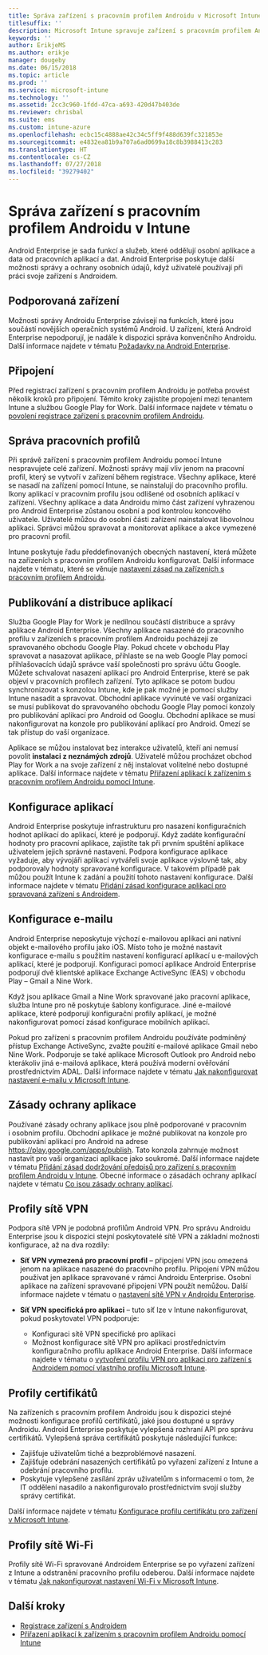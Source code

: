 ```yaml
---
title: Správa zařízení s pracovním profilem Androidu v Microsoft Intune
titlesuffix: ''
description: Microsoft Intune spravuje zařízení s pracovním profilem Androidu a poskytuje tak další možnosti správy a ochrany osobních údajů, když uživatelé používají při práci svoje zařízení s Androidem.
keywords: ''
author: ErikjeMS
ms.author: erikje
manager: dougeby
ms.date: 06/15/2018
ms.topic: article
ms.prod: ''
ms.service: microsoft-intune
ms.technology: ''
ms.assetid: 2cc3c960-1fdd-47ca-a693-420d47b403de
ms.reviewer: chrisbal
ms.suite: ems
ms.custom: intune-azure
ms.openlocfilehash: ecbc15c4888ae42c34c5ff9f488d639fc321853e
ms.sourcegitcommit: e4832ea81b9a707a6ad0699a18c8b3988413c283
ms.translationtype: HT
ms.contentlocale: cs-CZ
ms.lasthandoff: 07/27/2018
ms.locfileid: "39279402"
---
```

# <a name="manage-android-work-profile-devices-with-intune"></a>Správa zařízení s pracovním profilem Androidu v Intune

Android Enterprise je sada funkcí a služeb, které oddělují osobní aplikace a data od pracovních aplikací a dat. Android Enterprise poskytuje další možnosti správy a ochrany osobních údajů, když uživatelé používají při práci svoje zařízení s Androidem. 

## <a name="supported-devices"></a>Podporovaná zařízení

Možnosti správy Androidu Enterprise závisejí na funkcích, které jsou součástí novějších operačních systémů Android. U zařízení, která Android Enterprise nepodporují, je nadále k dispozici správa konvenčního Androidu. Další informace najdete v tématu [Požadavky na Android Enterprise](https://support.google.com/work/android/answer/6174145?hl=en&ref_topic=6151012).

## <a name="onboarding"></a>Připojení

Před registrací zařízení s pracovním profilem Androidu je potřeba provést několik kroků pro připojení. Těmito kroky zajistíte propojení mezi tenantem Intune a službou Google Play for Work. Další informace najdete v tématu o [povolení registrace zařízení s pracovním profilem Androidu](android-work-profile-enroll.md).

## <a name="work-profile-management"></a>Správa pracovních profilů

Při správě zařízení s pracovním profilem Androidu pomocí Intune nespravujete celé zařízení. Možnosti správy mají vliv jenom na pracovní profil, který se vytvoří v zařízení během registrace. Všechny aplikace, které se nasadí na zařízení pomocí Intune, se nainstalují do pracovního profilu. Ikony aplikací v pracovním profilu jsou odlišené od osobních aplikací v zařízení. Všechny aplikace a data Androidu mimo část zařízení vyhrazenou pro Android Enterprise zůstanou osobní a pod kontrolou koncového uživatele. Uživatelé můžou do osobní části zařízení nainstalovat libovolnou aplikaci. Správci můžou spravovat a monitorovat aplikace a akce vymezené pro pracovní profil.

Intune poskytuje řadu předdefinovaných obecných nastavení, která můžete na zařízeních s pracovním profilem Androidu konfigurovat. Další informace najdete v tématu, které se věnuje [nastavení zásad na zařízeních s pracovním profilem Androidu](compliance-policy-create-android-for-work.md).

## <a name="app-publishing-and-distribution"></a>Publikování a distribuce aplikací

Služba Google Play for Work je nedílnou součástí distribuce a správy aplikace Android Enterprise. Všechny aplikace nasazené do pracovního profilu v zařízeních s pracovním profilem Androidu pocházejí ze spravovaného obchodu Google Play. Pokud chcete v obchodu Play spravovat a nasazovat aplikace, přihlaste se na web Google Play pomocí přihlašovacích údajů správce vaší společnosti pro správu účtu Google. Můžete schvalovat nasazení aplikací pro Android Enterprise, které se pak objeví v pracovních profilech zařízení. Tyto aplikace se potom budou synchronizovat s konzolou Intune, kde je pak možné je pomocí služby Intune nasadit a spravovat. Obchodní aplikace vyvinuté ve vaší organizaci se musí publikovat do spravovaného obchodu Google Play pomocí konzoly pro publikování aplikací pro Android od Googlu. Obchodní aplikace se musí nakonfigurovat na konzole pro publikování aplikací pro Android. Omezí se tak přístup do vaší organizace.

Aplikace se můžou instalovat bez interakce uživatelů, kteří ani nemusí povolit **instalaci z neznámých zdrojů**. Uživatelé můžou procházet obchod Play for Work a na svoje zařízení z něj instalovat volitelné nebo dostupné aplikace. Další informace najdete v tématu [Přiřazení aplikací k zařízením s pracovním profilem Androidu pomocí Intune](apps-add-android-for-work.md).

## <a name="app-configuration"></a>Konfigurace aplikací

Android Enterprise poskytuje infrastrukturu pro nasazení konfiguračních hodnot aplikací do aplikací, které je podporují. Když zadáte konfigurační hodnoty pro pracovní aplikace, zajistíte tak při prvním spuštění aplikace uživatelem jejich správné nastavení. Podpora konfigurace aplikace vyžaduje, aby vývojáři aplikací vytvářeli svoje aplikace výslovně tak, aby podporovaly hodnoty spravované konfigurace. V takovém případě pak můžou použít Intune k zadání a použití tohoto nastavení konfigurace. Další informace najdete v tématu [Přidání zásad konfigurace aplikací pro spravovaná zařízení s Androidem](app-configuration-policies-use-android.md).

## <a name="email-configuration"></a>Konfigurace e-mailu

Android Enterprise neposkytuje výchozí e-mailovou aplikaci ani nativní objekt e-mailového profilu jako iOS. Místo toho je možné nastavit konfigurace e-mailu s použitím nastavení konfigurací aplikací u e-mailových aplikací, které je podporují. Konfiguraci pomocí aplikace Android Enterprise podporují dvě klientské aplikace Exchange ActiveSync (EAS) v obchodu Play – Gmail a Nine Work.

Když jsou aplikace Gmail a Nine Work spravované jako pracovní aplikace, služba Intune pro ně poskytuje šablony konfigurace. Jiné e-mailové aplikace, které podporují konfigurační profily aplikací, je možné nakonfigurovat pomocí zásad konfigurace mobilních aplikací.

Pokud pro zařízení s pracovním profilem Androidu používáte podmíněný přístup Exchange ActiveSync, zvažte použití e-mailové aplikace Gmail nebo Nine Work. Podporuje se také aplikace Microsoft Outlook pro Android nebo kterákoliv jiná e-mailová aplikace, která používá moderní ověřování prostřednictvím ADAL. Další informace najdete v tématu [Jak nakonfigurovat nastavení e-mailu v Microsoft Intune](email-settings-configure.md).

## <a name="app-protection-policies"></a>Zásady ochrany aplikace

Používané zásady ochrany aplikace jsou plně podporované v pracovním i osobním profilu. Obchodní aplikace je možné publikovat na konzole pro publikování aplikací pro Android na adrese https://play.google.com/apps/publish. Tato konzola zahrnuje možnost nastavit pro vaši organizaci aplikace jako soukromé. Další informace najdete v tématu [Přidání zásad dodržování předpisů pro zařízení s pracovním profilem Androidu v Intune](compliance-policy-create-android-for-work.md). Obecné informace o zásadách ochrany aplikací najdete v tématu [Co jsou zásady ochrany aplikací](app-protection-policy.md).

## <a name="vpn-profiles"></a>Profily sítě VPN

Podpora sítě VPN je podobná profilům Android VPN. Pro správu Androidu Enterprise jsou k dispozici stejní poskytovatelé sítě VPN a základní možnosti konfigurace, až na dva rozdíly:

-  **Síť VPN vymezená pro pracovní profil** – připojení VPN jsou omezená jenom na aplikace nasazené do pracovního profilu. Připojení VPN můžou používat jen aplikace spravované v rámci Androidu Enterprise. Osobní aplikace na zařízení spravované připojení VPN použít nemůžou. Další informace najdete v tématu o [nastavení sítě VPN v Androidu Enterprise](vpn-settings-android.md#android-for-work-vpn-settings).

-  **Síť VPN specifická pro aplikaci** – tuto síť lze v Intune nakonfigurovat, pokud poskytovatel VPN podporuje:
    - Konfiguraci sítě VPN specifické pro aplikaci
    - Možnost konfigurace sítě VPN pro aplikaci prostřednictvím konfiguračního profilu aplikace Android Enterprise.
    Další informace najdete v tématu o [vytvoření profilu VPN pro aplikaci pro zařízení s Androidem pomocí vlastního profilu Microsoft Intune](android-pulse-secure-per-app-vpn.md).

## <a name="certificate-profiles"></a>Profily certifikátů

Na zařízeních s pracovním profilem Androidu jsou k dispozici stejné možnosti konfigurace profilů certifikátů, jaké jsou dostupné u správy Androidu. Android Enterprise poskytuje vylepšená rozhraní API pro správu certifikátů. Vylepšená správa certifikátů poskytuje následující funkce:

-  Zajišťuje uživatelům tiché a bezproblémové nasazení.
-  Zajišťuje odebrání nasazených certifikátů po vyřazení zařízení z Intune a odebrání pracovního profilu.
-  Poskytuje vylepšené zasílání zpráv uživatelům s informacemi o tom, že IT oddělení nasadilo a nakonfigurovalo prostřednictvím svojí služby správy certifikát.

Další informace najdete v tématu [Konfigurace profilu certifikátu pro zařízení v Microsoft Intune](certificates-configure.md).

## <a name="wi-fi-profiles"></a>Profily sítě Wi-Fi

Profily sítě Wi-Fi spravované Androidem Enterprise se po vyřazení zařízení z Intune a odstranění pracovního profilu odeberou. Další informace najdete v tématu [Jak nakonfigurovat nastavení Wi-Fi v Microsoft Intune](wi-fi-settings-configure.md).

## <a name="next-steps"></a>Další kroky
- [Registrace zařízení s Androidem](android-enroll.md)
- [Přiřazení aplikací k zařízením s pracovním profilem Androidu pomocí Intune](apps-add-android-for-work.md)
